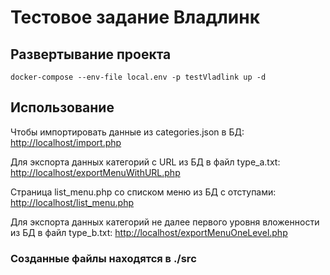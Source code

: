 # Тестовое задание Владлинк

## Развертывание проекта
`docker-compose --env-file local.env -p testVladlink up -d`


## Использование

Чтобы импортировать данные из categories.json в БД:  
<http://localhost/import.php>

Для экспорта данных категорий с URL из БД в файл type_a.txt:  
<http://localhost/exportMenuWithURL.php>

Страница list_menu.php со списком меню из БД с отступами:  
<http://localhost/list_menu.php>

Для экспорта данных категорий не далее первого уровня вложенности из БД в файл type_b.txt:  <http://localhost/exportMenuOneLevel.php>

### Созданные файлы находятся в ./src


